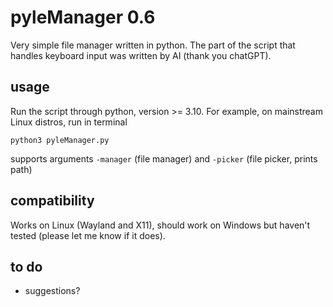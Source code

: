 # pyleManager 0.6

Very simple file manager written in python. The part of the script that handles keyboard input was written by AI (thank you chatGPT).

## usage

Run the script through python, version >= 3.10. For example, on mainstream Linux distros, run in terminal
```
python3 pyleManager.py
```
supports arguments `-manager` (file manager) and `-picker` (file picker, prints path)

## compatibility

Works on Linux (Wayland and X11), should work on Windows but haven't tested (please let me know if it does).

## to do

- suggestions?